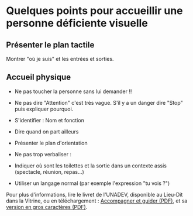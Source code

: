 # Quelques points pour accueillir une personne déficiente visuelle

## Présenter le plan tactile
Montrer "où je suis" et les entrées et sorties.

## Accueil physique

- Ne pas toucher la personne sans lui demander !!
- Ne pas dire "Attention" c'est très vague. S'il y a un danger dire "Stop" puis expliquer pourquoi.
- S'identifier : Nom et fonction

- Dire quand on part ailleurs
- Présenter le plan d'orientation
- Ne pas trop verbaliser :
- Indiquer où sont les toilettes et la sortie dans un contexte assis (spectacle, réunion, repas...)
- Utiliser un langage normal (par exemple l'expression "tu vois ?")

Pour plus d'informations, lire le livret de l'UNADEV, disponible au Lieu-Dit dans la Vitrine, ou en téléchargement : [Accompagner et guider (PDF)](https://www.unadev.com/app/uploads/2024/11/plaquette-unadev-savoir-etre-savoir-guider-hd-1.pdf), et sa [version en gros caractères (PDF)](https://www.unadev.com/app/uploads/2024/11/plaquette-unadev-technique-de-guide-gros-caracteres-1.pdf).

